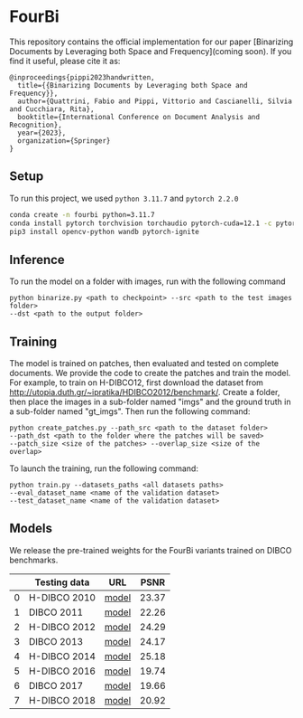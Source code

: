 # FourBi
This repository contains the official implementation for our paper [Binarizing Documents by Leveraging both Space and Frequency](coming soon).
If you find it useful, please cite it as:
```
@inproceedings{pippi2023handwritten,
  title={{Binarizing Documents by Leveraging both Space and Frequency}},
  author={Quattrini, Fabio and Pippi, Vittorio and Cascianelli, Silvia and Cucchiara, Rita},
  booktitle={International Conference on Document Analysis and Recognition},
  year={2023},
  organization={Springer}
}
```


## Setup
To run this project, we used `python 3.11.7` and `pytorch 2.2.0` 
```bash
conda create -n fourbi python=3.11.7
conda install pytorch torchvision torchaudio pytorch-cuda=12.1 -c pytorch -c nvidia
pip3 install opencv-python wandb pytorch-ignite
```

## Inference
To run the model on a folder with images, run with the following command
```
python binarize.py <path to checkpoint> --src <path to the test images folder> 
--dst <path to the output folder>
```

## Training
The model is trained on patches, then evaluated and tested on complete documents. We provide the code to create the patches and train the model.
For example, to train on H-DIBCO12, first download the dataset from http://utopia.duth.gr/~ipratika/HDIBCO2012/benchmark/. Create a folder, then place the images in a sub-folder named "imgs" and the ground truth in a sub-folder named "gt_imgs". Then run the following command:
```
python create_patches.py --path_src <path to the dataset folder> 
--path_dst <path to the folder where the patches will be saved> 
--patch_size <size of the patches> --overlap_size <size of the overlap>
```
To launch the training, run the following command:
```
python train.py --datasets_paths <all datasets paths> 
--eval_dataset_name <name of the validation dataset> 
--test_dataset_name <name of the validation dataset>
```

## Models
We release the pre-trained weights for the FourBi variants trained on DIBCO benchmarks. 

<!-- <style type="text/css">
.tg  {border-collapse:collapse;border-spacing:0;}
.tg td{border-color:black;border-style:solid;border-width:1px;font-family:Arial, sans-serif;font-size:14px;
  overflow:hidden;padding:10px 5px;word-break:normal;}
.tg th{border-color:black;border-style:solid;border-width:1px;font-family:Arial, sans-serif;font-size:14px;
  font-weight:normal;overflow:hidden;padding:10px 5px;word-break:normal;}
.tg .tg-baqh{text-align:center;vertical-align:top}
.tg .tg-c3ow{border-color:inherit;text-align:center;vertical-align:top}
.tg .tg-amwm{font-weight:bold;text-align:center;vertical-align:top}
</style> -->
<table class="tg">
<thead>
  <tr>
    <th class="tg-c3ow"></th>
    <th class="tg-c3ow">Testing data</th>
    <th class="tg-c3ow">URL</th>
    <th class="tg-baqh">PSNR</th>
  </tr>
</thead>
<tbody>
  <tr>
    <td class="tg-c3ow">0</td>
    <td class="tg-c3ow">H-DIBCO 2010</td>
    <td class="tg-c3ow"><a href="https://github.com/aimagelab/FourBi_7/releases/download/Checkpoints/9e1a_HDIBCO10.pth" target="_blank" rel="noopener noreferrer">model</a></td>
    <td class="tg-amwm">23.37</td>
  </tr>
  <tr>
    <td class="tg-c3ow">1</td>
    <td class="tg-c3ow">DIBCO 2011</td>
    <td class="tg-c3ow"><a href="https://github.com/aimagelab/FourBi_7/releases/download/Checkpoints/b9cd_DIBCO11.pth" target="_blank" rel="noopener noreferrer">model</a></td>
    <td class="tg-amwm">22.26</td>
  </tr>
  <tr>
    <td class="tg-c3ow">2</td>
    <td class="tg-c3ow">H-DIBCO 2012</td>
    <td class="tg-c3ow"><a href="https://github.com/aimagelab/FourBi_7/releases/download/Checkpoints/0f90_HDIBCO12.pth" target="_blank" rel="noopener noreferrer">model</a></td>
    <td class="tg-amwm">24.29</td>
  </tr>
  <tr>
    <td class="tg-c3ow">3</td>
    <td class="tg-c3ow">DIBCO 2013</td>
    <td class="tg-c3ow"><a href="https://github.com/aimagelab/FourBi_7/releases/download/Checkpoints/ed5a_DIBCO13.pth" target="_blank" rel="noopener noreferrer">model</a></td>
    <td class="tg-amwm">24.17</td>
  </tr>
  <tr>
    <td class="tg-c3ow">4</td>
    <td class="tg-c3ow">H-DIBCO 2014</td>
    <td class="tg-c3ow"><a href="https://github.com/aimagelab/FourBi_7/releases/download/Checkpoints/2bd8_HDIBCO14.pth" target="_blank" rel="noopener noreferrer">model</a></td>
    <td class="tg-amwm">25.18</td>
  </tr>
  <tr>
    <td class="tg-c3ow">5</td>
    <td class="tg-c3ow">H-DIBCO 2016</td>
    <td class="tg-c3ow"><a href="https://github.com/aimagelab/FourBi_7/releases/download/Checkpoints/c004_HDIBCO16.pth" target="_blank" rel="noopener noreferrer">model</a></td>
    <td class="tg-amwm">19.74</td>
  </tr>
  <tr>
    <td class="tg-c3ow">6</td>
    <td class="tg-c3ow">DIBCO 2017</td>
    <td class="tg-c3ow"><a href="https://github.com/aimagelab/FourBi_7/releases/download/Checkpoints/b2d1_DIBCO17.pth" target="_blank" rel="noopener noreferrer">model</a></td>
    <td class="tg-amwm">19.66</td>
  </tr>
  <tr>
    <td class="tg-c3ow">7</td>
    <td class="tg-c3ow">H-DIBCO 2018</td>
    <td class="tg-c3ow"><a href="https://github.com/aimagelab/FourBi_7/releases/download/Checkpoints/3d22_HDIBCO18.pth" target="_blank" rel="noopener noreferrer">model</a></td>
    <td class="tg-amwm">20.92</td>
  </tr>


</tbody>
</table>


 

